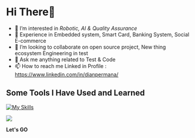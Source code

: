 # Hi There👋

- 👀 I’m interested in *Robotic, AI & Quality Assurance* 
- 🌱 Experience in Embedded system,  Smart Card, Banking System, Social E-commerce  
- 💞️ I’m looking to collaborate on open source project, New thing ecosystem Engineering in test
- 🙋 Ask me anything related to Test & Code
- 📫 How to reach me Linked in Profile : https://www.linkedin.com/in/dianpermana/

## Some Tools I Have Used and Learned
[![My Skills](https://skillicons.dev/icons?i=c,cpp,cs,py,java,arduino,raspberrypi,selenium,gherkin,vscode,androidstudio,jenkins,regex,postman,powershell,latex,gitlab,idea&theme=light)](https://skillicons.dev)

![](https://komarev.com/ghpvc/?username=DianPermana&style=flat-square)

**Let's GO**
<!---
DianPermana/DianPermana is a ✨ special ✨ repository because its `README.md` (this file) appears on your GitHub profile.
You can click the Preview link to take a look at your changes.
--->

